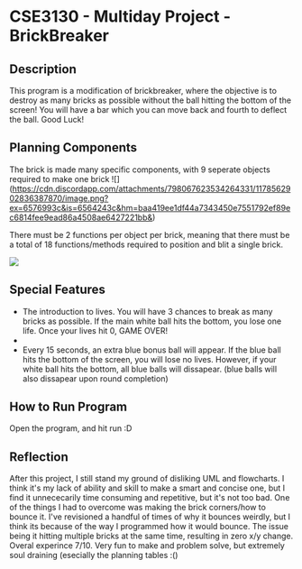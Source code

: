 # CSE3130 - Multiday Project - BrickBreaker

## Description
This program is a modification of brickbreaker, where the objective is to destroy as many bricks as possible without the ball hitting the bottom of the screen! You will have a bar which you can move back and fourth to deflect the ball. Good Luck!

## Planning Components
The brick is made many specific components, with 9 seperate objects required to make one brick
![] (https://cdn.discordapp.com/attachments/798067623534264331/1178562902836387870/image.png?ex=6576993c&is=6564243c&hm=baa419ee1df44a7343450e7551792ef89ec6814fee9ead86a4508ae6427221bb&)


There must be 2 functions per object per brick, meaning that there must be a total of 18 functions/methods required to position and blit a single brick. 

![](https://cdn.discordapp.com/attachments/798067623534264331/1178562059261190224/image.png?ex=65769873&is=65642373&hm=c0d4f73831c7bc6dc543791a19ba64f229ff97f208d00b54f9c07a440c6aaaff&) 

## Special Features

- The introduction to lives. You will have 3 chances to break as many bricks as possible. If the main white ball hits the bottom, you lose one life. Once your lives hit 0, GAME OVER!
-
- Every 15 seconds, an extra blue bonus ball will appear. If the blue ball hits the bottom of the screen, you will lose no lives. However, if your white ball hits the bottom, all blue balls will dissapear. (blue balls will also dissapear upon round completion)


## How to Run Program
Open the program, and hit run :D

## Reflection
After this project, I still stand my ground of disliking UML and flowcharts. I think it's my lack of ability and skill to make a smart and concise one, but I find it unnececarily time consuming and repetitive, but it's not too bad. One of the things I had to overcome was making the brick corners/how to bounce it. I've revisioned a handful of times of why it bounces weirdly, but I think its because of the way I programmed how it would bounce. The issue being it hitting multiple bricks at the same time, resulting in zero x/y change. Overal experince 7/10.
Very fun to make and problem solve, but extremely soul draining (esecially the planning tables :()